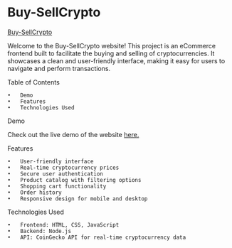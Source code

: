 # Buy-SellCrypto
<a href="https://mr-00-tuzki.github.io/Buy-SellCrypto/" style="cursor:pointer;">Buy-SellCrypto</a>

Welcome to the Buy-SellCrypto website! This project is an eCommerce frontend built to facilitate the buying and selling of cryptocurrencies. It showcases a clean and user-friendly interface, making it easy for users to navigate and perform transactions.

Table of Contents

	•	Demo
	•	Features
	•	Technologies Used

Demo

Check out the live demo of the website <a href="https://mr-00-tuzki.github.io/Buy-SellCrypto/" style="cursor:pointer;">here.</a>

Features

	•	User-friendly interface
	•	Real-time cryptocurrency prices
	•	Secure user authentication
	•	Product catalog with filtering options
	•	Shopping cart functionality
	•	Order history
	•	Responsive design for mobile and desktop

Technologies Used

	•	Frontend: HTML, CSS, JavaScript
	•	Backend: Node.js
	•	API: CoinGecko API for real-time cryptocurrency data
 

